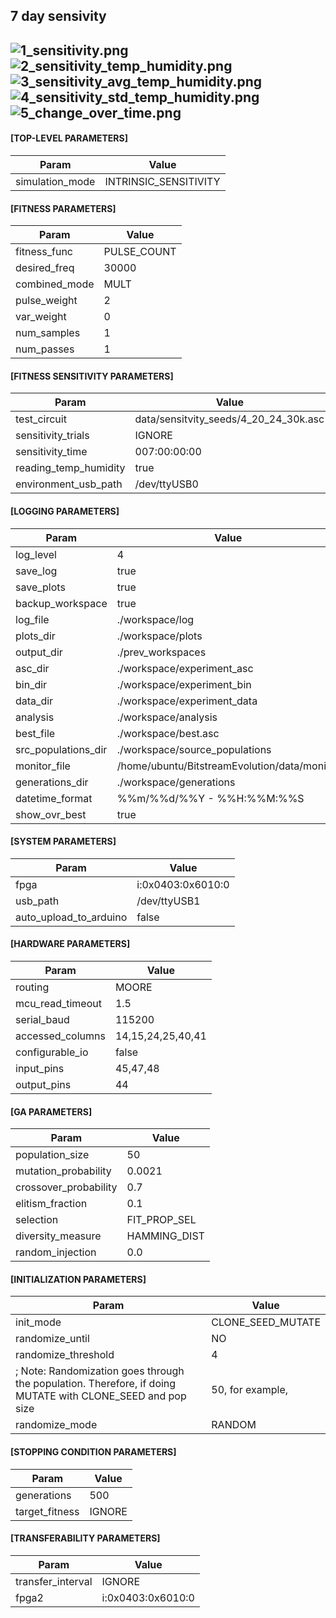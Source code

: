 7 day sensivity  
-----
![1_sensitivity.png](plots/1_sensitivity.png)
![2_sensitivity_temp_humidity.png](plots/2_sensitivity_temp_humidity.png)
![3_sensitivity_avg_temp_humidity.png](plots/3_sensitivity_avg_temp_humidity.png)
![4_sensitivity_std_temp_humidity.png](plots/4_sensitivity_std_temp_humidity.png)
![5_change_over_time.png](plots/5_change_over_time.png)
-----
#### [TOP-LEVEL PARAMETERS]  
| Param | Value |  
|---|---|  
simulation_mode | INTRINSIC_SENSITIVITY  
#### [FITNESS PARAMETERS]  
| Param | Value |  
|---|---|  
fitness_func | PULSE_COUNT  
desired_freq | 30000  
combined_mode | MULT  
pulse_weight | 2  
var_weight | 0  
num_samples | 1  
num_passes | 1  
#### [FITNESS SENSITIVITY PARAMETERS]  
| Param | Value |  
|---|---|  
test_circuit | data/sensitvity_seeds/4_20_24_30k.asc  
sensitivity_trials | IGNORE  
sensitivity_time | 007:00:00:00  
reading_temp_humidity | true  
environment_usb_path | /dev/ttyUSB0  
#### [LOGGING PARAMETERS]  
| Param | Value |  
|---|---|  
log_level | 4  
save_log | true  
save_plots | true  
backup_workspace | true  
log_file | ./workspace/log  
plots_dir | ./workspace/plots  
output_dir | ./prev_workspaces  
asc_dir | ./workspace/experiment_asc  
bin_dir | ./workspace/experiment_bin  
data_dir | ./workspace/experiment_data  
analysis | ./workspace/analysis  
best_file | ./workspace/best.asc  
src_populations_dir | ./workspace/source_populations  
monitor_file | /home/ubuntu/BitstreamEvolution/data/monitor  
generations_dir | ./workspace/generations  
datetime_format | %%m/%%d/%%Y - %%H:%%M:%%S  
show_ovr_best | true  
#### [SYSTEM PARAMETERS]  
| Param | Value |  
|---|---|  
fpga | i:0x0403:0x6010:0  
usb_path | /dev/ttyUSB1  
auto_upload_to_arduino | false  
#### [HARDWARE PARAMETERS]  
| Param | Value |  
|---|---|  
routing | MOORE  
mcu_read_timeout | 1.5  
serial_baud | 115200  
accessed_columns | 14,15,24,25,40,41  
configurable_io | false  
input_pins | 45,47,48  
output_pins | 44  
#### [GA PARAMETERS]  
| Param | Value |  
|---|---|  
population_size | 50  
mutation_probability | 0.0021  
crossover_probability | 0.7  
elitism_fraction | 0.1  
selection | FIT_PROP_SEL  
diversity_measure | HAMMING_DIST  
random_injection | 0.0  
#### [INITIALIZATION PARAMETERS]  
| Param | Value |  
|---|---|  
init_mode | CLONE_SEED_MUTATE  
randomize_until | NO  
randomize_threshold | 4  
; Note: Randomization goes through the population. Therefore, if doing MUTATE with CLONE_SEED and pop size | 50, for example,  
randomize_mode | RANDOM  
#### [STOPPING CONDITION PARAMETERS]  
| Param | Value |  
|---|---|  
generations | 500  
target_fitness | IGNORE  
#### [TRANSFERABILITY PARAMETERS]  
| Param | Value |  
|---|---|  
transfer_interval | IGNORE  
fpga2 | i:0x0403:0x6010:0  
